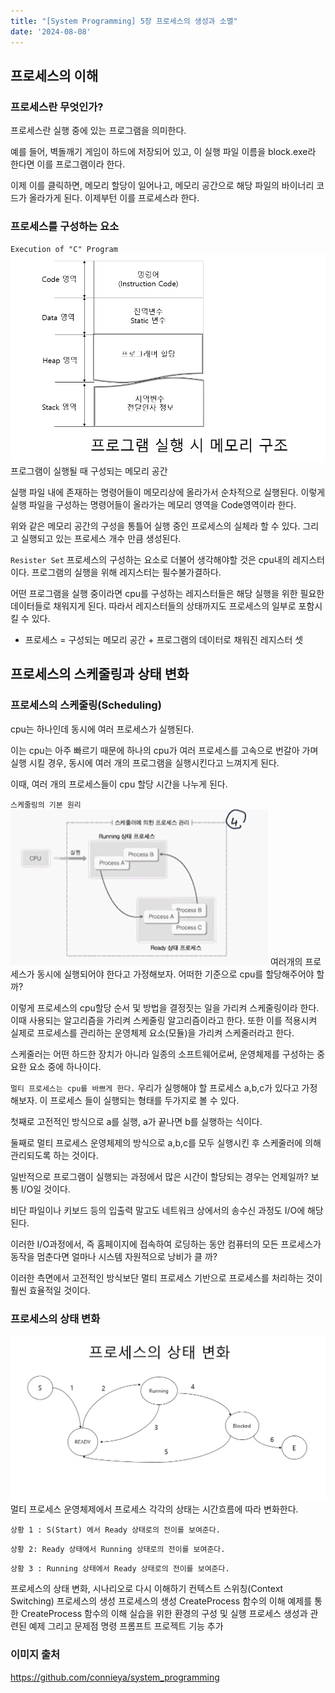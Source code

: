 ```yaml
---
title: "[System Programming] 5장 프로세스의 생성과 소멸"
date: '2024-08-08'
---
```

## 프로세스의 이해
### 프로세스란 무엇인가?
프로세스란 실행 중에 있는 프로그램을 의미한다.

예를 들어, 벽돌깨기 게임이 하드에 저장되어 있고, 이 실행 파일 이름을 block.exe라 한다면 
이를 프로그램이라 한다.

이제 이를 클릭하면, 메모리 할당이 일어나고, 메모리 공간으로 해당 파일의 바이너리 코드가 올라가게 된다. 이제부턴 이를 프로세스라 한다.

### 프로세스를 구성하는 요소
`Execution of "C" Program`
![alt text](image-22.png)
프로그램이 실행될 때 구성되는 메모리 공간

실행 파일 내에 존재하는 명령어들이 메모리상에 올라가서 순차적으로 실행된다. 이렇게 실행 파일을 구성하는 명령어들이 올라가는 메모리 영역을 Code영역이라 한다.

위와 같은 메모리 공간의 구성을 통틀어 실행 중인 프로세스의 실체라 할 수 있다.
그리고 실행되고 있는 프로세스 개수 만큼 생성된다.

`Resister Set`
프로세스의 구성하는 요소로 더불어 생각해야할 것은 cpu내의 레지스터이다. 프로그램의 실행을 위해 레지스터는 필수불가결하다.

어떤 프로그램을 실행 중이라면 cpu를 구성하는 레지스터들은 해당 실행을 위한 필요한 데이터들로 채워지게 된다. 따라서 레지스터들의 상태까지도 프로세스의 일부로 포함시킬 수 있다.

* 프로세스 = 구성되는 메모리 공간 + 프로그램의 데이터로 채워진 레지스터 셋

## 프로세스의 스케줄링과 상태 변화
### 프로세스의 스케줄링(Scheduling)
cpu는 하나인데 동시에 여러 프로세스가 실행된다. 

이는 cpu는 아주 빠르기 때문에 하나의 cpu가 여러 프로세스를 고속으로 번갈아 가며 실행 시킬 경우, 동시에 여러 개의 프로그램을 실행시킨다고 느껴지게 된다.

이때, 여러 개의 프로세스들이 cpu 할당 시간을 나누게 된다.

`스케줄링의 기본 원리`
![alt text](image-23.png)
여러개의 프로세스가 동시에 실행되어야 한다고 가정해보자. 어떠한 기준으로 cpu를 할당해주어야 할까?

이렇게 프로세스의 cpu할당 순서 및 방법을 결정짓는 일을 가리켜 스케줄링이라 한다. 이때 사용되는 알고리즘을 가리켜 스케줄링 알고리즘이라고 한다. 또한 이를 적용시켜 실제로 프로세스를 관리하는 운영체제 요소(모듈)을 가리켜 스케줄러라고 한다.

스케줄러는 어떤 하드한 장치가 아니라 일종의 소프트웨어로써, 운영체제를 구성하는 중요한 요소 중에 하나이다.

`멀티 프로세스는 cpu를 바쁘게 한다.`
우리가 실행해야 할 프로세스 a,b,c가 있다고 가정해보자. 이 프로세스 들이 실행되는 형태를 두가지로 볼 수 있다.

첫째로 고전적인 방식으로 a를 실행, a가 끝나면 b를 실행하는 식이다.

둘째로 멀티 프로세스 운영체제의 방식으로 a,b,c를 모두 실행시킨 후 스케줄러에 의해 관리되도록 하는 것이다.

일반적으로 프로그램이 실행되는 과정에서 많은 시간이 할당되는 경우는 언제일까? 보통 I/O일 것이다.

비단 파일이나 키보드 등의 입출력 말고도 네트워크 상에서의 송수신 과정도 I/O에 해당된다.

이러한 I/O과정에서, 즉 홈페이지에 접속하여 로딩하는 동안 컴퓨터의 모든 프로세스가 동작을 멈춘다면 얼마나 시스템 자원적으로 낭비가 클 까?

이러한 측면에서 고전적인 방식보단 멀티 프로세스 기반으로 프로세스를 처리하는 것이 훨씬 효율적일 것이다.

### 프로세스의 상태 변화
![alt text](image-24.png)
멀티 프로세스 운영체제에서 프로세스 각각의 상태는 시간흐름에 따라 변화한다.

`상황 1 : S(Start) 에서 Ready 상태로의 전이를 보여준다.`

`상황 2: Ready 상태에서 Running 상태로의 전이를 보여준다.`

`상황 3 : Running 상태에서 Ready 상태로의 전이를 보여준다.`


프로세스의 상태 변화, 시나리오로 다시 이해하기
컨텍스트 스위칭(Context Switching)
프로세스의 생성
프로세스의 생성
CreateProcess 함수의 이해
예제를 통한 CreateProcess 함수의 이해
실습을 위한 환경의 구성 및 실행
프로세스 생성과 관련된 예제 그리고 문제점
명령 프롬프트 프로젝트 기능 추가

### 이미지 출처
https://github.com/connieya/system_programming
